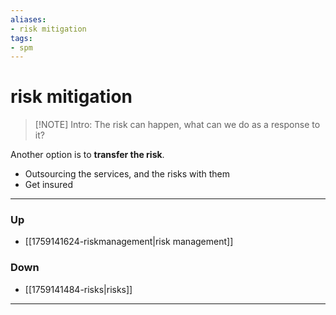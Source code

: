 ```yaml
---
aliases:
- risk mitigation
tags:
- spm
---
```

# risk mitigation
> [!NOTE] Intro: 
> The risk can happen, what can we do as a response to it?

Another option is to **transfer the risk**. 
- Outsourcing the services, and the risks with them 
- Get insured

***
### Up
- [[1759141624-riskmanagement|risk management]]
### Down
- [[1759141484-risks|risks]]
***
